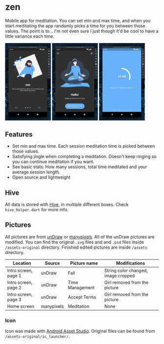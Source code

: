 # zen

Mobile app for meditation. You can set min and max time, and when you start meditating the app randomly picks a time for you between those values. The point is to... I'm not even sure I just though it'd be cool to have a little variance each time.

<p float="left">
  <img src="./screenshots/intro.png" width="150" />
  <img src="./screenshots/main.png" width="150" /> 
  <img src="./screenshots/in-progress.png" width="150" />
</p>


## Features

- Set min and max time. Each session meditation time is picked between those values.
- Satisfying jingle when completing a meditation. Doesn't keep ringing so you can continue meditation if you want.
- See basic stats: How many sessions, total time meditated and your average session length.
- Open source and lightweight

## Hive

All data is stored with [Hive](https://pub.dev/packages/hive), in multiple different boxes. Check `hive_helper.dart` for more info.

## Pictures

All pictures are from [unDraw](https://undraw.co/) or [manypixels](https://www.manypixels.co/gallery). All of the unDraw pictures are modified. You can find the original `.svg` files and and `.psd` files inside `/assets-original` directory. Finished edited pictures are inside `/assets` directory.

| Location             | Source     | Picture name    | Modifications                       |
| -------------------- | ---------- | --------------- | ----------------------------------- |
| Intro screen, page 1 | unDraw     | Fall            | String color changed, image cropped |
| Intro screen, page 2 | unDraw     | Time Management | Girl removed from the picture       |
| Intro screen, page 3 | unDraw     | Accept Terms    | Girl removed from the picture       |
| Home screen          | manypixels | Meditation      | None                                |

### Icon

Icon was made with [Android Asset Studio](https://romannurik.github.io/AndroidAssetStudio/icons-launcher.html#foreground.type=text&foreground.text.text=z&foreground.text.font=Roboto&foreground.space.trim=1&foreground.space.pad=0.5&foreColor=rgb(255%2C%20255%2C%20255)&backColor=rgb(100%2C%20181%2C%20246)&crop=0&backgroundShape=circle&effects=elevate&name=ic_launcher). Original files can be found from `/assets-original/ic_launcher/`.
